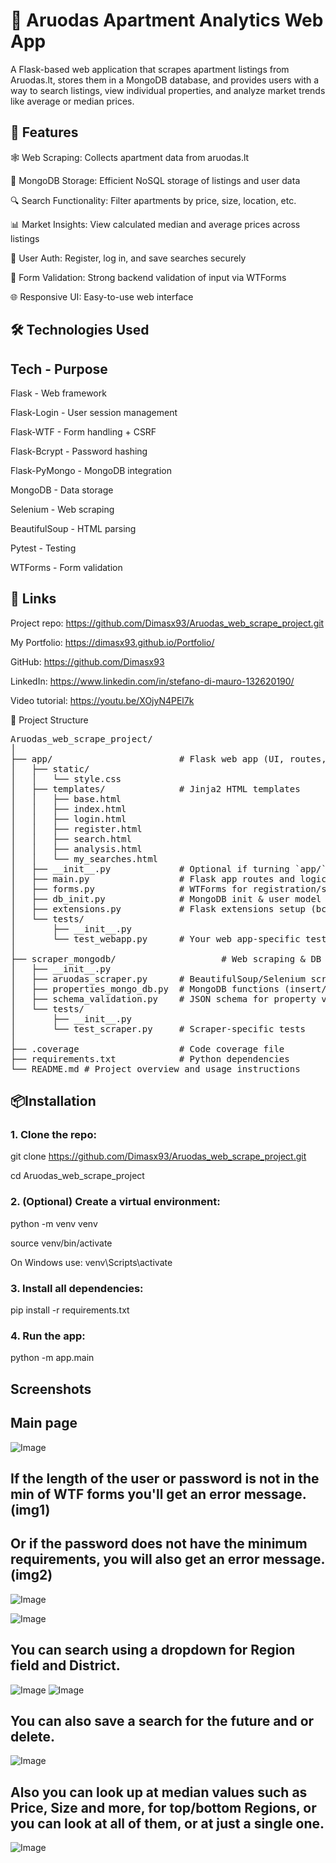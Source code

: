 # 🏡 Aruodas Apartment Analytics Web App


A Flask-based web application that scrapes apartment listings from Aruodas.lt, stores them in a MongoDB database, and provides users with a way to search listings, view individual properties, and analyze market trends like average or median prices.
 

## 🚀 Features

🕸️ Web Scraping: Collects apartment data from aruodas.lt

🧾 MongoDB Storage: Efficient NoSQL storage of listings and user data

🔍 Search Functionality: Filter apartments by price, size, location, etc.

📊 Market Insights: View calculated median and average prices across listings

🔐 User Auth: Register, log in, and save searches securely

🧠 Form Validation: Strong backend validation of input via WTForms

🌐 Responsive UI: Easy-to-use web interface


## 🛠️ Technologies Used

## Tech	- Purpose

Flask -	Web framework

Flask-Login	- User session management

Flask-WTF	- Form handling + CSRF

Flask-Bcrypt	- Password hashing

Flask-PyMongo	- MongoDB integration

MongoDB	- Data storage

Selenium	- Web scraping

BeautifulSoup	- HTML parsing

Pytest	- Testing

WTForms	- Form validation


## 🔗 Links
Project repo: https://github.com/Dimasx93/Aruodas_web_scrape_project.git

My Portfolio: https://dimasx93.github.io/Portfolio/

GitHub: https://github.com/Dimasx93

LinkedIn: https://www.linkedin.com/in/stefano-di-mauro-132620190/

Video tutorial: https://youtu.be/XOjyN4PEl7k

📂 Project Structure

<pre>Aruodas_web_scrape_project/
│
├── app/                        # Flask web app (UI, routes, forms)
│   ├── static/
│   │   └── style.css
│   ├── templates/              # Jinja2 HTML templates
│   │   ├── base.html
│   │   ├── index.html
│   │   ├── login.html
│   │   ├── register.html
│   │   ├── search.html
│   │   ├── analysis.html
│   │   └── my_searches.html
│   ├── __init__.py             # Optional if turning `app/` into a package
│   ├── main.py                 # Flask app routes and logic
│   ├── forms.py                # WTForms for registration/search
│   ├── db_init.py              # MongoDB init & user model
│   ├── extensions.py           # Flask extensions setup (bcrypt, login_manager, csrf, etc.)
│   └── tests/
│       ├── __init__.py
│       └── test_webapp.py      # Your web app-specific tests
│
├── scraper_mongodb/                    # Web scraping & DB logic
│   ├── __init__.py
│   ├── aruodas_scraper.py      # BeautifulSoup/Selenium scraper for aruodas.lt
│   ├── properties_mongo_db.py  # MongoDB functions (insert/find properties)
│   ├── schema_validation.py    # JSON schema for property validation
│   └── tests/
│       ├── __init__.py
│       └── test_scraper.py     # Scraper-specific tests
│
├── .coverage                   # Code coverage file
├── requirements.txt            # Python dependencies
└── README.md # Project overview and usage instructions </pre>
 
## 📦Installation


### 1. Clone the repo:


git clone https://github.com/Dimasx93/Aruodas_web_scrape_project.git

cd Aruodas_web_scrape_project

### 2. (Optional) Create a virtual environment:


python -m venv venv

source venv/bin/activate 

On Windows use: venv\Scripts\activate

### 3. Install all dependencies:


pip install -r requirements.txt

### 4. Run the app:


python -m app.main

## Screenshots

## Main page
![Image](https://github.com/user-attachments/assets/eb1b905b-e544-4615-9949-00557d46c81b)

## If the length of the user or password is not in the min of WTF forms you'll get an error message. (img1)
## Or if the password does not have the minimum requirements, you will also get an error message. (img2)

![Image](https://github.com/user-attachments/assets/68bbcd8b-508b-45a0-b18d-d0bb3ce88e8c)

![Image](https://github.com/user-attachments/assets/27d9f7c9-5527-4066-938f-25f565eda8f6)

## You can search using a dropdown for Region field and District.

![Image](https://github.com/user-attachments/assets/e4cbecce-cb58-4118-82a2-45ef334f7404)
![Image](https://github.com/user-attachments/assets/205d715e-61f5-410b-b97e-b03856ae82d9)

## You can also save a search for the future and or delete. 

![Image](https://github.com/user-attachments/assets/73a633d5-0594-47b7-9cdf-89128a1ae557)

## Also you can look up at median values such as Price, Size and more, for top/bottom Regions, or you can look at all of them, or at just a single one.

![Image](https://github.com/user-attachments/assets/db3a7248-55cd-48e7-b12f-5a5fb7c06337)

